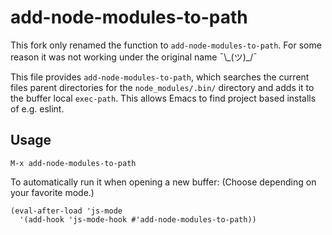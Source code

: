 # add-node-modules-to-path

This fork only renamed the function to `add-node-modules-to-path`. For some reason it was not working under the original name ¯\\\_(ツ)\_/¯

This file provides `add-node-modules-to-path`, which searches
the current files parent directories for the `node_modules/.bin/` directory
and adds it to the buffer local `exec-path`.
This allows Emacs to find project based installs of e.g. eslint.

## Usage
`M-x add-node-modules-to-path`

To automatically run it when opening a new buffer:
(Choose depending on your favorite mode.)

```
(eval-after-load 'js-mode
  '(add-hook 'js-mode-hook #'add-node-modules-to-path))
```
